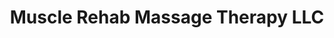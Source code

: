 ---
title: "Muscle Rehab Massage Therapy LLC"
url: /allentown/muscle-rehab-massage-therapy-llc/
shop: Massage
---